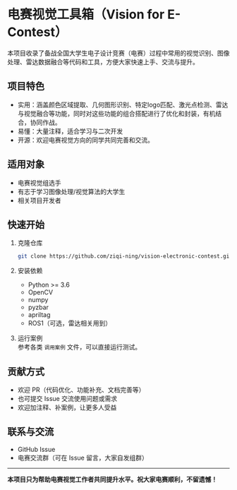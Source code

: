 # 电赛视觉工具箱（Vision for E-Contest）

本项目收录了备战全国大学生电子设计竞赛（电赛）过程中常用的视觉识别、图像处理、雷达数据融合等代码和工具，方便大家快速上手、交流与提升。

## 项目特色
- 实用：涵盖颜色区域提取、几何图形识别、特定logo匹配、激光点检测、雷达与视觉融合等功能，同时对这些功能的组合搭配进行了优化和封装，有机结合，协同作战。
- 易懂：大量注释，适合学习与二次开发
- 开源：欢迎电赛视觉方向的同学共同完善和交流。

## 适用对象
- 电赛视觉组选手
- 有志于学习图像处理/视觉算法的大学生
- 相关项目开发者

## 快速开始
1. 克隆仓库  
   ```bash
   git clone https://github.com/ziqi-ning/vision-electronic-contest.git
   ```
2. 安装依赖
   - Python >= 3.6
   - OpenCV
   - numpy
   - pyzbar
   - apriltag
   - ROS1（可选，雷达相关用到）

3. 运行案例  
   参考各类 `调用案例` 文件，可以直接运行测试。

## 贡献方式
- 欢迎 PR（代码优化、功能补充、文档完善等）
- 也可提交 Issue 交流使用问题或需求
- 欢迎加注释、补案例，让更多人受益

## 联系与交流
- GitHub Issue
- 电赛交流群（可在 Issue 留言，大家自发组群）

---

**本项目只为帮助电赛视觉工作者共同提升水平。祝大家电赛顺利，不留遗憾！**
